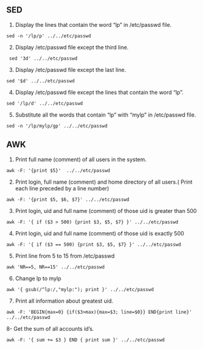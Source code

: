 ## SED

1. Display the lines that contain the word “lp” in /etc/passwd file.

```
sed -n '/lp/p' ../../etc/passwd
```

2. Display /etc/passwd file except the third line.

```
 sed '3d' ../../etc/passwd
```

3. Display /etc/passwd file except the last line.

```
sed '$d' ../../etc/passwd
```

4. Display /etc/passwd file except the lines that contain the word “lp”.

```
sed '/lp/d' ../../etc/passwd
```

5. Substitute all the words that contain
   “lp” with “mylp” in /etc/passwd file.

```
sed -n '/lp/mylp/gp' ../../etc/passwd
```

## AWK

1.  Print full name (comment) of all users in the system.

```
awk -F: '{print $5}'  ../../etc/passwd
```

2. Print login, full name (comment) and home directory of all users.( Print each line preceded
   by a line number)

```
awk -F: '{print $5, $6, $7}' ../../etc/passwd
```

3. Print login, uid and full name (comment) of those uid is greater than 500

```
awk -F: '{ if ($3 > 500) {print $3, $5, $7} }' ../../etc/passwd
```

4. Print login, uid and full name (comment) of those uid is exactly 500

```
awk -F: '{ if ($3 == 500) {print $3, $5, $7} }' ../../etc/passwd
```

5. Print line from 5 to 15 from /etc/passwd

```
awk 'NR==5, NR==15' ../../etc/passwd
```

6. Change lp to mylp

```
awk '{ gsub(/^lp:/,"mylp:"); print }' ../../etc/passwd
```

7. Print all information about greatest uid.

```
awk -F: 'BEGIN{max=0} {if($3>max){max=$3; line=$0}} END{print line}' ../../etc/passwd
```

8- Get the sum of all accounts id’s.

```
awk -F: '{ sum += $3 } END { print sum }' ../../etc/passwd
```
